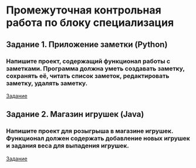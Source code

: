 # Промежуточная контрольная работа по блоку специализация

## Задание 1. Приложение заметки (Python)

### Напишите проект, содержащий функционал работы с заметками. Программа должна уметь создавать заметку, сохранять её, читать список заметок, редактировать заметку, удалять заметку.

[Задание](https://gbcdn.mrgcdn.ru/uploads/asset/5229386/attachment/1b25f307a3283da913ca5b881d932af0.pdf)

## Задание 2. Магазин игрушек (Java)

### Напишите проект для розыгрыша в магазине игрушек. Функционал должен содержать добавление новых игрушек и задания веса для выпадения игрушек.

[Задание](https://gbcdn.mrgcdn.ru/uploads/asset/5229387/attachment/408c3bb6810333103be60925f22013b9.pdf)
